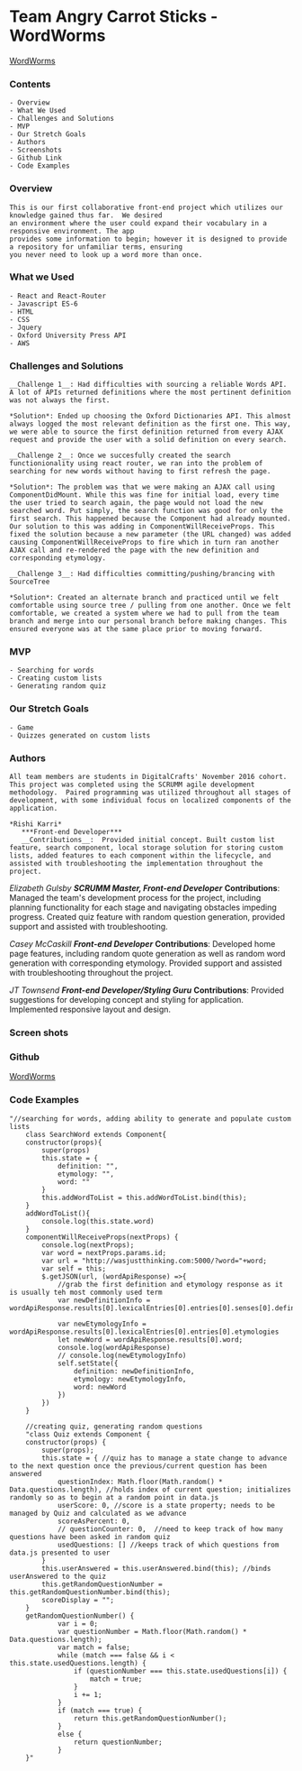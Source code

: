 # Team Angry Carrot Sticks - WordWorms

<a href="http://www.elizabethgulsby.com/wordworms/#/">WordWorms</a>

### Contents
    - Overview
    - What We Used
    - Challenges and Solutions
    - MVP
    - Our Stretch Goals
    - Authors
    - Screenshots
    - Github Link
    - Code Examples

### Overview
    This is our first collaborative front-end project which utilizes our knowledge gained thus far.  We desired 
    an environment where the user could expand their vocabulary in a responsive environment. The app 
    provides some information to begin; however it is designed to provide a repository for unfamiliar terms, ensuring
    you never need to look up a word more than once.

### What we Used
    - React and React-Router
    - Javascript ES-6
    - HTML
    - CSS
    - Jquery
    - Oxford University Press API
    - AWS

### Challenges and Solutions

    __Challenge 1__: Had difficulties with sourcing a reliable Words API. A lot of APIs returned definitions where the most pertinent definition was not always the first. 

    *Solution*: Ended up choosing the Oxford Dictionaries API. This almost always logged the most relevant definition as the first one. This way, we were able to source the first definition returned from every AJAX request and provide the user with a solid definition on every search.

    __Challenge 2__: Once we succesfully created the search functionionality using react router, we ran into the problem of searching for new words without having to first refresh the page. 

    *Solution*: The problem was that we were making an AJAX call using ComponentDidMount. While this was fine for initial load, every time the user tried to search again, the page would not load the new searched word. Put simply, the search function was good for only the first search. This happened because the Component had already mounted. Our solution to this was adding in ComponentWillReceiveProps. This fixed the solution because a new parameter (the URL changed) was added causing ComponentWillReceiveProps to fire which in turn ran another AJAX call and re-rendered the page with the new definition and corresponding etymology. 

    __Challenge 3__: Had difficulties committing/pushing/brancing with SourceTree

    *Solution*: Created an alternate branch and practiced until we felt comfortable using source tree / pulling from one another. Once we felt comfortable, we created a system where we had to pull from the team branch and merge into our personal branch before making changes. This ensured everyone was at the same place prior to moving forward. 
    

### MVP
    - Searching for words 
    - Creating custom lists 
    - Generating random quiz

### Our Stretch Goals
    - Game
    - Quizzes generated on custom lists

### Authors
    All team members are students in DigitalCrafts' November 2016 cohort.  This project was completed using the SCRUMM agile development methodology.  Paired programming was utilized throughout all stages of development, with some individual focus on localized components of the application.

    *Rishi Karri*
       ***Front-end Developer***
       __Contributions__:  Provided initial concept. Built custom list feature, search component, local storage solution for storing custom lists, added features to each component within the lifecycle, and assisted with troubleshooting the implementation throughout the project.  

   *Elizabeth Gulsby*
       ***SCRUMM Master, Front-end Developer***
       __Contributions__: Managed the team's development process for the project, including planning functionality for each stage and navigating obstacles impeding progress. Created quiz feature with random question generation, provided support and assisted with troubleshooting.

   *Casey McCaskill*
       ***Front-end Developer***
       __Contributions__: Developed home page features, including random quote generation as well as random word generation with corresponding etymology.  Provided support and assisted with troubleshooting throughout the project.  

   *JT Townsend*
       ***Front-end Developer/Styling Guru***
       __Contributions__: Provided suggestions for developing concept and styling for application.  Implemented responsive layout and design.

### Screen shots
        
        
### Github

<a href='https://github.com/CaseyTM/WordWorms'>WordWorms</a>

### Code Examples

```
"//searching for words, adding ability to generate and populate custom lists
    class SearchWord extends Component{
    constructor(props){
        super(props)
        this.state = {
            definition: "",
            etymology: "",
            word: ""
        }
        this.addWordToList = this.addWordToList.bind(this);
    }
    addWordToList(){
        console.log(this.state.word)
    }
    componentWillReceiveProps(nextProps) {
        console.log(nextProps);
        var word = nextProps.params.id;
        var url = "http://wasjustthinking.com:5000/?word="+word;
        var self = this;
        $.getJSON(url, (wordApiResponse) =>{
            //grab the first definition and etymology response as it is usually teh most commonly used term
            var newDefinitionInfo = wordApiResponse.results[0].lexicalEntries[0].entries[0].senses[0].definitions[0]
            
            var newEtymologyInfo = wordApiResponse.results[0].lexicalEntries[0].entries[0].etymologies
            let newWord = wordApiResponse.results[0].word;
            console.log(wordApiResponse)
            // console.log(newEtymologyInfo)
            self.setState({
                definition: newDefinitionInfo,
                etymology: newEtymologyInfo,
                word: newWord
            })
        })
    }

    //creating quiz, generating random questions
    "class Quiz extends Component {
    constructor(props) {
        super(props);
        this.state = { //quiz has to manage a state change to advance to the next question once the previous/current question has been answered
            questionIndex: Math.floor(Math.random() * Data.questions.length), //holds index of current question; initializes randomly so as to begin at a random point in data.js
            userScore: 0, //score is a state property; needs to be managed by Quiz and calculated as we advance
            scoreAsPercent: 0,
            // questionCounter: 0,  //need to keep track of how many questions have been asked in random quiz
            usedQuestions: [] //keeps track of which questions from data.js presented to user
        }
        this.userAnswered = this.userAnswered.bind(this); //binds userAnswered to the quiz
        this.getRandomQuestionNumber = this.getRandomQuestionNumber.bind(this);
        scoreDisplay = "";
    }
    getRandomQuestionNumber() {
            var i = 0;
            var questionNumber = Math.floor(Math.random() * Data.questions.length);
            var match = false;
            while (match === false && i < this.state.usedQuestions.length) {
                if (questionNumber === this.state.usedQuestions[i]) {
                    match = true;
                }
                i += 1;
            }
            if (match === true) {
                return this.getRandomQuestionNumber();
            }
            else {
                return questionNumber;
            }
    }"